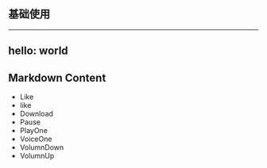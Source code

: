## 基础使用

---

hello: world
---

<script setup>
import { ref } from 'vue'

const count = ref(0)

const copyIconsName=(event)=>{
  console.log(event.target)
console.log(event.target.innerText)
}

</script>

## Markdown Content

<ul :class="$style.grid" class="vp-raw" @click="copyIconsName($event)">
  <li>
    <MLike />
    <span>Like</span>
  </li>
  <li>
    <MMute />
    <span>like</span>
  </li>
  <li>
    <MDownload />
    <span>Download</span>
  </li>
  <li>
    <MPause />
    <span>Pause</span>
  </li>
  <li>
    <MPlayOne />
    <span>PlayOne</span>
  </li>
  <li>
    <MVoiceOne />
    <span>VoiceOne</span>
  </li>
  <li>
    <MVolumnDown />
    <span>VolumnDown</span>
  </li>
   <li>
    <MVolumnUp />
    <span>VolumnUp</span>
  </li>

</ul>

<style module>
  .grid {
          width: 100%;
          display: grid;
          display: grid;
          grid-template-columns: repeat(7, 1fr);
          border-left:1px solid #dccfeb;
          border-top:1px solid #dccfeb;
          cursor:pointer;

}
  .grid li {
          border-right:1px solid #dccfeb;
          border-bottom:1px solid #dccfeb;
          aspect-ratio: 1 / 0.8; /* 保持宽高比*/
          display: flex;
          flex-direction:column;
          justify-content: center;
          align-items: center;
          font-size:12px;
        }
  .grid li:hover {
            background-color: #f2f6fc;
            transition: all 0.3s linear;
        }
</style>
